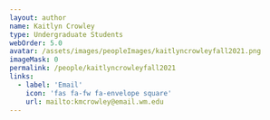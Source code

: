 ```yaml
---
layout: author
name: Kaitlyn Crowley
type: Undergraduate Students
webOrder: 5.0
avatar: /assets/images/peopleImages/kaitlyncrowleyfall2021.png
imageMask: 0
permalink: /people/kaitlyncrowleyfall2021
links:
  - label: 'Email'
    icon: 'fas fa-fw fa-envelope square'
    url: mailto:kmcrowley@email.wm.edu
---
```

